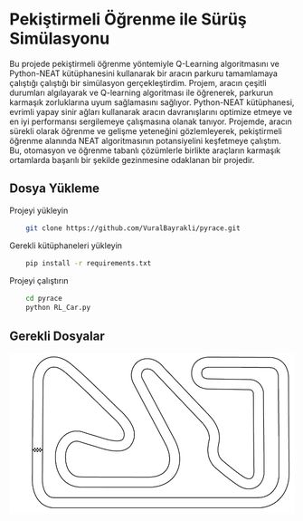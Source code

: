 
# Pekiştirmeli Öğrenme ile Sürüş Simülasyonu

Bu projede pekiştirmeli öğrenme yöntemiyle Q-Learning algoritmasını ve Python-NEAT kütüphanesini kullanarak bir aracın parkuru tamamlamaya çalıştığı çalıştığı bir simülasyon gerçekleştirdim. Projem, aracın çeşitli durumları algılayarak ve Q-learning algoritması ile öğrenerek, parkurun karmaşık zorluklarına uyum sağlamasını sağlıyor. Python-NEAT kütüphanesi, evrimli yapay sinir ağları kullanarak aracın davranışlarını optimize etmeye ve en iyi performansı sergilemeye çalışmasına olanak tanıyor. Projemde, aracın sürekli olarak öğrenme ve gelişme yeteneğini gözlemleyerek, pekiştirmeli öğrenme alanında NEAT algoritmasının potansiyelini keşfetmeye çalıştım. Bu, otomasyon ve öğrenme tabanlı çözümlerle birlikte araçların karmaşık ortamlarda başarılı bir şekilde gezinmesine odaklanan bir projedir.

## Dosya Yükleme

Projeyi yükleyin

```bash
    git clone https://github.com/VuralBayrakli/pyrace.git
```

Gerekli kütüphaneleri yükleyin
```bash
    pip install -r requirements.txt
```

Projeyi çalıştırın
```bash
    cd pyrace
    python RL_Car.py
```
## Gerekli Dosyalar


[![Video](https://github.com/VuralBayrakli/pyrace/blob/main/harita.png)](https://github.com/VuralBayrakli/pyrace/blob/main/deneme.mp4)


